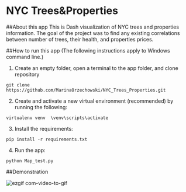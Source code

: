 # NYC Trees&Properties

##About this app
This is Dash visualization of NYC trees and properties information. The goal of the project was to find any existing correlations between number of trees, their health, and properties prices. 

##How to run this app
(The following instructions apply to Windows command line.)

1. Create an empty folder, open a terminal to the app folder, and clone repository

`git clone https://github.com/MarinaOrzechowski/NYC_Trees_Properties.git`

2. Create and activate a new virtual environment (recommended) by running the following:

`virtualenv venv 
\venv\scripts\activate`

3. Install the requirements:

`pip install -r requirements.txt`

4. Run the app:

`python Map_test.py`

##Demonstration

![ezgif com-video-to-gif](https://user-images.githubusercontent.com/43459295/81885408-4d0c2380-9568-11ea-80ff-6c679836ee5d.gif)
